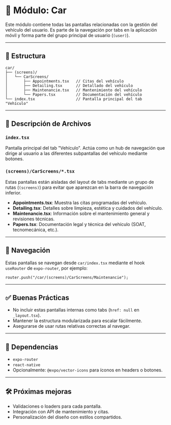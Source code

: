 
# 🚗 Módulo: Car

Este módulo contiene todas las pantallas relacionadas con la gestión del vehículo del usuario. Es parte de la navegación por tabs en la aplicación móvil y forma parte del grupo principal de usuario (`(user)`).

---

## 📂 Estructura

```
car/
├── (screens)/
│   └── CarScreens/
│       ├── Appointments.tsx   // Citas del vehículo
│       ├── Detailing.tsx      // Detallado del vehículo
│       ├── Maintenancie.tsx   // Mantenimiento del vehículo
│       └── Papers.tsx         // Documentación del vehículo
└── index.tsx                  // Pantalla principal del tab "Vehículo"
```

---

## 📌 Descripción de Archivos

### `index.tsx`
Pantalla principal del tab "Vehículo". Actúa como un hub de navegación que dirige al usuario a las diferentes subpantallas del vehículo mediante botones.

### `(screens)/CarScreens/*.tsx`
Estas pantallas están aisladas del layout de tabs mediante un grupo de rutas (`(screens)`) para evitar que aparezcan en la barra de navegación inferior.

- **Appointments.tsx**: Muestra las citas programadas del vehículo.
- **Detailing.tsx**: Detalles sobre limpieza, estética y cuidados del vehículo.
- **Maintenancie.tsx**: Información sobre el mantenimiento general y revisiones técnicas.
- **Papers.tsx**: Documentación legal y técnica del vehículo (SOAT, tecnomecánica, etc.).

---

## 🚦 Navegación

Estas pantallas se navegan desde `car/index.tsx` mediante el hook `useRouter` de `expo-router`, por ejemplo:

```tsx
router.push("/car/(screens)/CarScreens/Maintenancie");
```

---

## ✅ Buenas Prácticas

- No incluir estas pantallas internas como tabs (`href: null` en `_layout.tsx`).
- Mantener la estructura modularizada para escalar fácilmente.
- Asegurarse de usar rutas relativas correctas al navegar.

---

## 📁 Dependencias

- `expo-router`
- `react-native`
- Opcionalmente: `@expo/vector-icons` para íconos en headers o botones.

---

## 🛠️ Próximas mejoras

- Validaciones o loaders para cada pantalla.
- Integración con API de mantenimiento y citas.
- Personalización del diseño con estilos compartidos.
